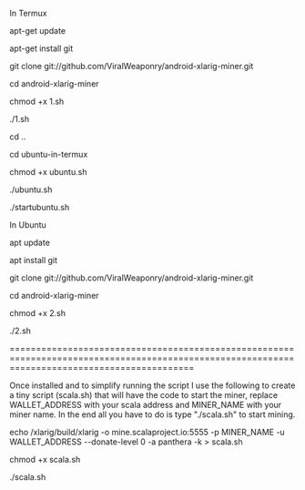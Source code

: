 In Termux

apt-get update

apt-get install git

git clone git://github.com/ViralWeaponry/android-xlarig-miner.git

cd android-xlarig-miner

chmod +x 1.sh

./1.sh

cd ..

cd ubuntu-in-termux

chmod +x ubuntu.sh

./ubuntu.sh

./startubuntu.sh

In Ubuntu

apt update

apt install git

git clone git://github.com/ViralWeaponry/android-xlarig-miner.git

cd android-xlarig-miner

chmod +x 2.sh

./2.sh

===============================================================================================================================================

Once installed and to simplify running the script I use the following to create a tiny script (scala.sh) that will have the code to start the miner, replace WALLET_ADDRESS with your scala address and MINER_NAME with your miner name. In the end all you have to do is type "./scala.sh" to start mining.

echo /xlarig/build/xlarig -o mine.scalaproject.io:5555 -p MINER_NAME -u WALLET_ADDRESS --donate-level 0 -a panthera -k > scala.sh

chmod +x scala.sh

./scala.sh


